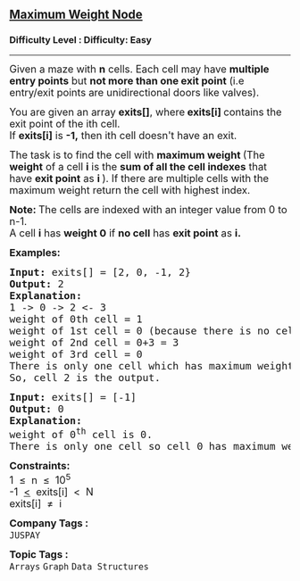 <h2><a href="https://www.geeksforgeeks.org/problems/maximum-weight-node--170645/1?page=4&category=Graph&sortBy=submissions">Maximum Weight Node</a></h2><h3>Difficulty Level : Difficulty: Easy</h3><hr><div class="problems_problem_content__Xm_eO"><p><span style="font-size: 18px;">Given a maze with <strong>n</strong> cells. Each cell may have <strong>multiple entry points</strong> but <strong>not more than one exit point</strong> (i.e entry/exit points are unidirectional doors like valves).</span></p>
<p><span style="font-size: 18px;">You are given an array <strong>exits[]</strong>,&nbsp;where<strong> exits[i] </strong>contains the exit point of the ith cell.<br>If <strong>exits[i]</strong> is <strong>-1,</strong> then ith cell doesn't have an exit. </span></p>
<p><span style="font-size: 18px;">The task is to find the cell with&nbsp;<strong>maximum weight </strong>(The <strong>weight</strong> of a cell <strong>i</strong> is the <strong>sum of all the cell indexes</strong> that have <strong>exit point</strong> as <strong>i </strong>). If there are multiple cells with the maximum weight return the cell with highest index.</span></p>
<p><span style="font-size: 18px;"><strong>Note:&nbsp;</strong>The cells are indexed with an integer value from 0 to n-1.<br>A cell <strong>i</strong> has <strong>weight 0</strong> if <strong>no cell</strong> has <strong>exit point</strong> as <strong>i.</strong></span></p>
<p><span style="font-size: 18px;"><strong><strong>Examples:</strong></strong></span></p>
<pre><span style="font-size: 18px;"><strong><strong>Input: </strong></strong>exits[] = [2, 0, -1, 2}<strong>
<strong>Output:</strong> </strong>2<strong>
<strong>Explanation</strong>: 
</strong>1 -&gt; 0 -&gt; 2 &lt;- 3
weight of 0th cell = 1
weight of 1st cell = 0 (because there is no cell pointing to the 1st cell)
weight of 2nd cell = 0+3 = 3
weight of 3rd cell = 0
There is only one cell which has maximum weight (i.e 2)<br>So, cell 2 is the output.</span></pre>
<pre><span style="font-size: 18px;"><strong><strong>Input: </strong></strong>exits[] = [-1]<strong>
<strong>Output:</strong> </strong>0<strong>
<strong>Explanation</strong>:
</strong>weight of 0<sup>th</sup> cell is 0.
There is only one cell so cell 0 has maximum weight.
</span></pre>
<p><span style="font-size: 18px;"><strong><strong>Constraints:</strong></strong><br>1 &nbsp;≤ &nbsp;n &nbsp;≤ &nbsp;10<sup>5</sup><br>-1 &nbsp;<u>&lt;</u>&nbsp; exits[i] &nbsp;&lt; &nbsp;N<br>exits[i] &nbsp;≠ &nbsp;i</span></p></div><p><span style=font-size:18px><strong>Company Tags : </strong><br><code>JUSPAY</code>&nbsp;<br><p><span style=font-size:18px><strong>Topic Tags : </strong><br><code>Arrays</code>&nbsp;<code>Graph</code>&nbsp;<code>Data Structures</code>&nbsp;
